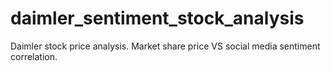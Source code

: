 # daimler_sentiment_stock_analysis
Daimler stock price analysis. Market share price VS social media sentiment correlation.
